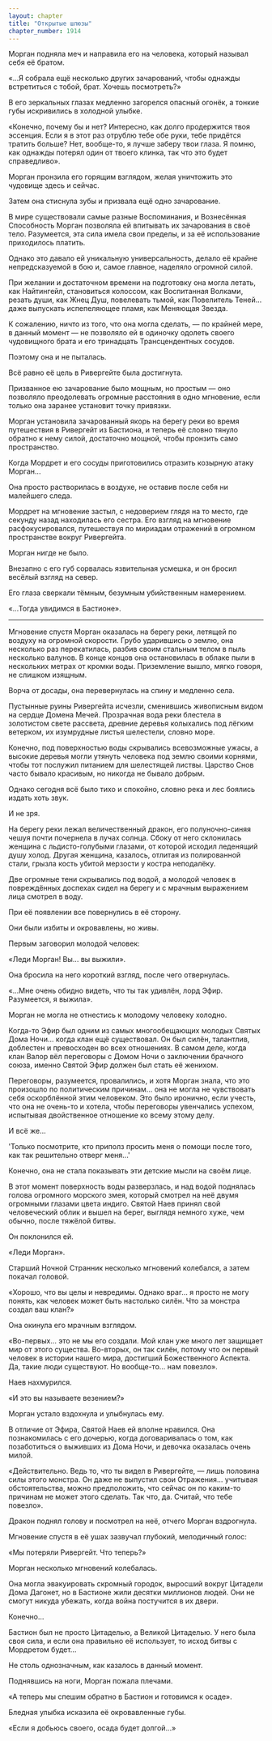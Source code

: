 ```yaml
---
layout: chapter
title: "Открытые шлюзы"
chapter_number: 1914
---
```




Морган подняла меч и направила его на человека, который называл себя её братом.

«...Я собрала ещё несколько других зачарований, чтобы однажды встретиться с тобой, брат. Хочешь посмотреть?»

В его зеркальных глазах медленно загорелся опасный огонёк, а тонкие губы искривились в холодной улыбке.

«Конечно, почему бы и нет? Интересно, как долго продержится твоя эссенция. Если я в этот раз отрублю тебе обе руки, тебе придётся тратить больше? Нет, вообще-то, я лучше заберу твои глаза. Я помню, как однажды потерял один от твоего клинка, так что это будет справедливо».

Морган пронзила его горящим взглядом, желая уничтожить это чудовище здесь и сейчас.

Затем она стиснула зубы и призвала ещё одно зачарование.

В мире существовали самые разные Воспоминания, и Вознесённая Способность Морган позволяла ей впитывать их зачарования в своё тело. Разумеется, эта сила имела свои пределы, и за её использование приходилось платить.

Однако это давало ей уникальную универсальность, делало её крайне непредсказуемой в бою и, самое главное, наделяло огромной силой.

При желании и достаточном времени на подготовку она могла летать, как Найтингейл, становиться колоссом, как Воспитанная Волками, резать души, как Жнец Душ, повелевать тьмой, как Повелитель Теней... даже выпускать испепеляющее пламя, как Меняющая Звезда.

К сожалению, ничто из того, что она могла сделать, — по крайней мере, в данный момент — не позволяло ей в одиночку одолеть своего чудовищного брата и его тринадцать Трансцендентных сосудов.

Поэтому она и не пыталась.

Всё равно её цель в Ривергейте была достигнута.

Призванное ею зачарование было мощным, но простым — оно позволяло преодолевать огромные расстояния в одно мгновение, если только она заранее установит точку привязки.

Морган установила зачарованный якорь на берегу реки во время путешествия в Ривергейт из Бастиона, и теперь её словно тянуло обратно к нему силой, достаточно мощной, чтобы пронзить само пространство.

Когда Мордрет и его сосуды приготовились отразить козырную атаку Морган...

Она просто растворилась в воздухе, не оставив после себя ни малейшего следа.

Мордрет на мгновение застыл, с недоверием глядя на то место, где секунду назад находилась его сестра. Его взгляд на мгновение расфокусировался, путешествуя по мириадам отражений в огромном пространстве вокруг Ривергейта.

Морган нигде не было.

Внезапно с его губ сорвалась язвительная усмешка, и он бросил весёлый взгляд на север.

Его глаза сверкали тёмным, безумным убийственным намерением.

«...Тогда увидимся в Бастионе».

***

Мгновение спустя Морган оказалась на берегу реки, летящей по воздуху на огромной скорости. Грубо ударившись о землю, она несколько раз перекатилась, разбив своим стальным телом в пыль несколько валунов. В конце концов она остановилась в облаке пыли в нескольких метрах от кромки воды. Приземление вышло, мягко говоря, не слишком изящным.

Ворча от досады, она перевернулась на спину и медленно села.

Пустынные руины Ривергейта исчезли, сменившись живописным видом на сердце Домена Мечей. Прозрачная вода реки блестела в золотистом свете рассвета, древние деревья колыхались под лёгким ветерком, их изумрудные листья шелестели, словно море.

Конечно, под поверхностью воды скрывались всевозможные ужасы, а высокие деревья могли утянуть человека под землю своими корнями, чтобы тот послужил питанием для шелестящей листвы. Царство Снов часто бывало красивым, но никогда не бывало добрым.

Однако сегодня всё было тихо и спокойно, словно река и лес боялись издать хоть звук.

И не зря.

На берегу реки лежал величественный дракон, его полуночно-синяя чешуя почти почернела в лучах солнца. Сбоку от него склонилась женщина с льдисто-голубыми глазами, от которой исходил леденящий душу холод. Другая женщина, казалось, отлитая из полированной стали, грызла кость убитой мерзости у костра неподалёку.

Две огромные тени скрывались под водой, а молодой человек в повреждённых доспехах сидел на берегу и с мрачным выражением лица смотрел в воду.

При её появлении все повернулись в её сторону.

Они были избиты и окровавлены, но живы.

Первым заговорил молодой человек:

«Леди Морган! Вы... вы выжили».

Она бросила на него короткий взгляд, после чего отвернулась.

«...Мне очень обидно видеть, что ты так удивлён, лорд Эфир. Разумеется, я выжила».

Морган не могла не отнестись к молодому человеку холодно.

Когда-то Эфир был одним из самых многообещающих молодых Святых Дома Ночи... когда клан ещё существовал. Он был силён, талантлив, доблестен и превосходен во всех отношениях. В самом деле, когда клан Валор вёл переговоры с Домом Ночи о заключении брачного союза, именно Святой Эфир должен был стать её женихом.

Переговоры, разумеется, провалились, и хотя Морган знала, что это произошло по политическим причинам... она не могла не чувствовать себя оскорблённой этим человеком. Это было иронично, если учесть, что она не очень-то и хотела, чтобы переговоры увенчались успехом, испытывая двойственное отношение ко всему этому делу.

И всё же...

'Только посмотрите, кто приполз просить меня о помощи после того, как так решительно отверг меня...'

Конечно, она не стала показывать эти детские мысли на своём лице.

В этот момент поверхность воды разверзлась, и над водой поднялась голова огромного морского змея, который смотрел на неё двумя огромными глазами цвета индиго. Святой Наев принял свой человеческий облик и вышел на берег, выглядя немного хуже, чем обычно, после тяжёлой битвы.

Он поклонился ей.

«Леди Морган».

Старший Ночной Странник несколько мгновений колебался, а затем покачал головой.

«Хорошо, что вы целы и невредимы. Однако враг... я просто не могу понять, как человек может быть настолько силён. Что за монстра создал ваш клан?»

Она окинула его мрачным взглядом.

«Во-первых... это не мы его создали. Мой клан уже много лет защищает мир от этого существа. Во-вторых, он так силён, потому что он первый человек в истории нашего мира, достигший Божественного Аспекта. Да, такие люди существуют. Но вообще-то... нам повезло».

Наев нахмурился.

«И это вы называете везением?»

Морган устало вздохнула и улыбнулась ему.

В отличие от Эфира, Святой Наев ей вполне нравился. Она познакомилась с его дочерью, когда договаривалась о том, как позаботиться о выживших из Дома Ночи, и девочка оказалась очень милой.

«Действительно. Ведь то, что ты видел в Ривергейте, — лишь половина силы этого монстра. Он даже не выпустил свои Отражения... учитывая обстоятельства, можно предположить, что сейчас он по каким-то причинам не может этого сделать. Так что, да. Считай, что тебе повезло».

Дракон поднял голову и посмотрел на неё, отчего Морган вздрогнула.

Мгновение спустя в её ушах зазвучал глубокий, мелодичный голос:

«Мы потеряли Ривергейт. Что теперь?»

Морган несколько мгновений колебалась.

Она могла эвакуировать скромный городок, выросший вокруг Цитадели Дома Дагонет, но в Бастионе жили десятки миллионов людей. Они не смогут никуда убежать, когда война постучится в их двери.

Конечно...

Бастион был не просто Цитаделью, а Великой Цитаделью. У него была своя сила, и если она правильно её использует, то исход битвы с Мордретом будет...

Не столь однозначным, как казалось в данный момент.

Поднявшись на ноги, Морган пожала плечами.

«А теперь мы спешим обратно в Бастион и готовимся к осаде».

Бледная улыбка исказила её окровавленные губы.

«Если я добьюсь своего, осада будет долгой...»

